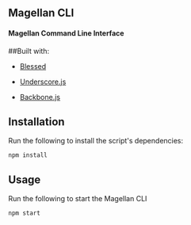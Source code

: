 ## Magellan CLI
#### Magellan Command Line Interface

##Built with:

- [Blessed](https://github.com/chjj/blessed)

- [Underscore.js](http://underscorejs.org/)

- [Backbone.js](http://backbonejs.org/)

## Installation

Run the following to install the script's dependencies:

```
npm install
```

## Usage

Run the following to start the Magellan CLI

```
npm start
```
